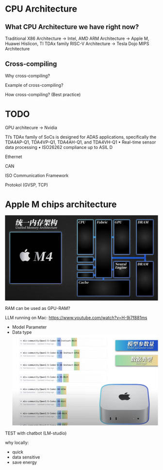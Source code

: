 # CPU Architecture
## What CPU Architecture we have right now?
Traditional X86 Architecture -> Intel, AMD
ARM Architecture -> Apple M, Huawei Hislicon, TI TDAx family
RISC-V Architecture -> Tesla Dojo
MIPS Architecture 


## Cross-compiling
Why cross-compiling? 

Example of cross-compiling? 

How cross-compiling? (Best practice)



# TODO
GPU architecure -> Nvidia

TI’s TDAx family of SoCs is designed for ADAS applications, specifically the TDA4AP-Q1, TDA4VP-Q1, TDA4AH-Q1, and TDA4VH-Q1
    •	Real-time sensor data processing
	•	ISO26262 compliance up to ASIL D

Ethernet

CAN

ISO Communication Framework

Protokol (GVSP, TCP)



# Apple M chips architecture
![alt text](image.png)

RAM can be used as GPU-RAM? 

LLM running on Mac: 
https://www.youtube.com/watch?v=H-9j7f881ms
- Model Parameter
- Data type
![alt text](image-1.png)


TEST with chatbot (LM-studio)


why locally:
- quick
- data sensitive
- save energy 
